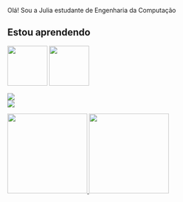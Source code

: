 Olá! Sou a Julia estudante de Engenharia da Computação
## Estou aprendendo
<img src="https://cdn.jsdelivr.net/gh/devicons/devicon/icons/java/java-original.svg" width="90" height="90"/> 
<img src="https://cdn.jsdelivr.net/gh/devicons/devicon/icons/python/python-original-wordmark.svg" width="90" height="90"/>

<a href = "mailto:contato@juliavecchione18@gmail.com"><img src="https://img.shields.io/badge/Gmail-D14836?style=for-the-badge&logo=gmail&logoColor=white" target="_blank"></a>          
<a href="https://www.linkedin.com/in/https://www.linkedin.com/in/julia-vecchione-0aa753225/" target="_blank"><img src="https://img.shields.io/badge/-LinkedIn-%230077B5?style=for-the-badge&logo=linkedin&logoColor=white" target="_blank"></a>   
</div>         
<div>
<a href="https://github.com/JuliaVecchione">
<img height="180em" src="https://github-readme-stats.vercel.app/api/top-langs/?username=JuliaVecchione&layout=compact&langs_count=7&theme=dracula"/>
<img height="180em" src="https://github-readme-stats.vercel.app/api?username=JuliaVecchione&show_icons=true&theme=dracula&include_all_commits=true&count_private=true"/>



</div>


